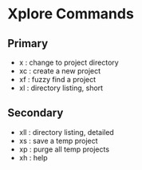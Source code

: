 # Xplore Commands

## Primary

- x   : change to project directory
- xc  : create a new project
- xf  : fuzzy find a project
- xl  : directory listing, short

## Secondary

- xll : directory listing, detailed
- xs  : save a temp project
- xp  : purge all temp projects
- xh  : help

